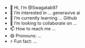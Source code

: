- 👋 Hi, I’m @Swagatab97
- 👀 I’m interested in ... generavive ai
- 🌱 I’m currently learning ... Github
- 💞️ I’m looking to collaborate on ...
- 📫 How to reach me ...
- 😄 Pronouns: ...
- ⚡ Fun fact: ...

<!---
Swagatab97/Swagatab97 is a ✨ special ✨ repository because its `README.md` (this file) appears on your GitHub profile.
You can click the Preview link to take a look at your changes.
--->
